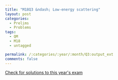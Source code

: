 ```yaml
---
title: "M18Q3 &ndash; Low-energy scattering"
layout: post
categories:
  - Prelims
  - Problems
tags:
  - QM
  - M18
  - untagged

permalink: /:categories/:year/:month/Q3:output_ext
comments: false
---
```

<object data="2018M3Q.pdf" type="application/pdf" width="100%" height="500"></object>
<div class="message"><a href='https://princetonprelim.com/prelim/41/'>Check for solutions to this year's exam</a></div>
